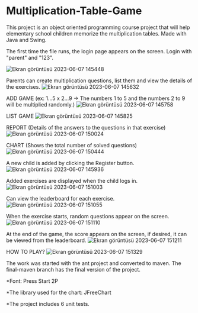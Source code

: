 # Multiplication-Table-Game
This project is an object oriented programming course project that will help elementary school children memorize the multiplication tables. Made with Java and Swing.


The first time the file runs, the login page appears on the screen. Login with "parent" and "123".

![Ekran görüntüsü 2023-06-07 145448](https://github.com/busragural/Multiplication-Table-Game/assets/114018504/a7a94d11-1d91-4c70-a3c1-e186bf7a0800)

Parents can create multiplication questions, list them and view the details of the exercises.
![Ekran görüntüsü 2023-06-07 145632](https://github.com/busragural/Multiplication-Table-Game/assets/114018504/652cc43b-783d-45bb-90ea-fd4abf4c5572)

ADD GAME (ex: 1...5 x  2...9 -> The numbers 1 to 5 and the numbers 2 to 9 will be multiplied randomly.)
![Ekran görüntüsü 2023-06-07 145758](https://github.com/busragural/Multiplication-Table-Game/assets/114018504/f3232660-ea35-42f8-85e8-da955f24ff95)

LIST GAME 
![Ekran görüntüsü 2023-06-07 145825](https://github.com/busragural/Multiplication-Table-Game/assets/114018504/da1d612f-9fea-470c-a37c-8a1eb85f3036)

REPORT (Details of the answers to the questions in that exercise)
![Ekran görüntüsü 2023-06-07 150024](https://github.com/busragural/Multiplication-Table-Game/assets/114018504/1abc341b-7a90-4093-a90f-086cefc741be)

CHART (Shows the total number of solved questions)
![Ekran görüntüsü 2023-06-07 150444](https://github.com/busragural/Multiplication-Table-Game/assets/114018504/e9e7a931-651c-449f-bfc0-c62f623eb469)

A new child is added by clicking the Register button.
![Ekran görüntüsü 2023-06-07 145936](https://github.com/busragural/Multiplication-Table-Game/assets/114018504/e18e3f17-dcc5-46c2-a47c-77596d44dc1f)

Added exercises are displayed when the child logs in.
![Ekran görüntüsü 2023-06-07 151003](https://github.com/busragural/Multiplication-Table-Game/assets/114018504/ebc19bb4-6a20-4af3-beb1-f41bf5fa2edb)

Can view the leaderboard for each exercise.
![Ekran görüntüsü 2023-06-07 151055](https://github.com/busragural/Multiplication-Table-Game/assets/114018504/9591e822-891b-4f91-b073-b272a7d1bbf7)

When the exercise starts, random questions appear on the screen.
![Ekran görüntüsü 2023-06-07 151110](https://github.com/busragural/Multiplication-Table-Game/assets/114018504/0c12b9df-c2ff-4cb6-ab67-014ee8b89791)

At the end of the game, the score appears on the screen, if desired, it can be viewed from the leaderboard.
![Ekran görüntüsü 2023-06-07 151211](https://github.com/busragural/Multiplication-Table-Game/assets/114018504/f2e6aa1b-2583-4bc0-b1b4-0404fde6796c)

HOW TO PLAY?
![Ekran görüntüsü 2023-06-07 151329](https://github.com/busragural/Multiplication-Table-Game/assets/114018504/1e2633e4-a316-4609-bfc9-3c1d9f01e766)

The work was started with the ant project and converted to maven. The final-maven branch has the final version of the project.

*Font: Press Start 2P

*The library used for the chart: JFreeChart

*The project includes 6 unit tests.
